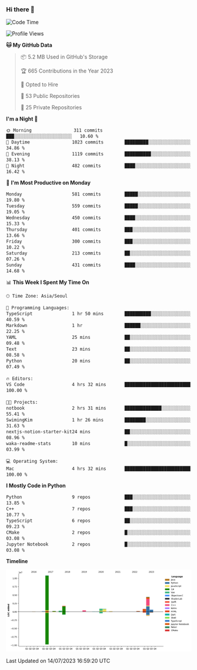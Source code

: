 ### Hi there 👋

<!--START_SECTION:waka-->
![Code Time](http://img.shields.io/badge/Code%20Time-4%20hrs%2058%20mins-blue)

![Profile Views](http://img.shields.io/badge/Profile%20Views-157-blue)

**🐱 My GitHub Data** 

> 📦 5.2 MB Used in GitHub's Storage 
 > 
> 🏆 665 Contributions in the Year 2023
 > 
> 💼 Opted to Hire
 > 
> 📜 53 Public Repositories 
 > 
> 🔑 25 Private Repositories 
 > 
**I'm a Night 🦉** 

```text
🌞 Morning                311 commits         ███░░░░░░░░░░░░░░░░░░░░░░   10.60 % 
🌆 Daytime                1023 commits        █████████░░░░░░░░░░░░░░░░   34.86 % 
🌃 Evening                1119 commits        ██████████░░░░░░░░░░░░░░░   38.13 % 
🌙 Night                  482 commits         ████░░░░░░░░░░░░░░░░░░░░░   16.42 % 
```
📅 **I'm Most Productive on Monday** 

```text
Monday                   581 commits         █████░░░░░░░░░░░░░░░░░░░░   19.80 % 
Tuesday                  559 commits         █████░░░░░░░░░░░░░░░░░░░░   19.05 % 
Wednesday                450 commits         ████░░░░░░░░░░░░░░░░░░░░░   15.33 % 
Thursday                 401 commits         ███░░░░░░░░░░░░░░░░░░░░░░   13.66 % 
Friday                   300 commits         ███░░░░░░░░░░░░░░░░░░░░░░   10.22 % 
Saturday                 213 commits         ██░░░░░░░░░░░░░░░░░░░░░░░   07.26 % 
Sunday                   431 commits         ████░░░░░░░░░░░░░░░░░░░░░   14.68 % 
```


📊 **This Week I Spent My Time On** 

```text
🕑︎ Time Zone: Asia/Seoul

💬 Programming Languages: 
TypeScript               1 hr 50 mins        ██████████░░░░░░░░░░░░░░░   40.59 % 
Markdown                 1 hr                ██████░░░░░░░░░░░░░░░░░░░   22.25 % 
YAML                     25 mins             ██░░░░░░░░░░░░░░░░░░░░░░░   09.48 % 
Text                     23 mins             ██░░░░░░░░░░░░░░░░░░░░░░░   08.58 % 
Python                   20 mins             ██░░░░░░░░░░░░░░░░░░░░░░░   07.49 % 

🔥 Editors: 
VS Code                  4 hrs 32 mins       █████████████████████████   100.00 % 

🐱‍💻 Projects: 
notbook                  2 hrs 31 mins       ██████████████░░░░░░░░░░░   55.41 % 
SwimingKim               1 hr 26 mins        ████████░░░░░░░░░░░░░░░░░   31.63 % 
nextjs-notion-starter-kit24 mins             ██░░░░░░░░░░░░░░░░░░░░░░░   08.96 % 
waka-readme-stats        10 mins             █░░░░░░░░░░░░░░░░░░░░░░░░   03.99 % 

💻 Operating System: 
Mac                      4 hrs 32 mins       █████████████████████████   100.00 % 
```

**I Mostly Code in Python** 

```text
Python                   9 repos             ███░░░░░░░░░░░░░░░░░░░░░░   13.85 % 
C++                      7 repos             ███░░░░░░░░░░░░░░░░░░░░░░   10.77 % 
TypeScript               6 repos             ██░░░░░░░░░░░░░░░░░░░░░░░   09.23 % 
CMake                    2 repos             █░░░░░░░░░░░░░░░░░░░░░░░░   03.08 % 
Jupyter Notebook         2 repos             █░░░░░░░░░░░░░░░░░░░░░░░░   03.08 % 
```



**Timeline**

![Lines of Code chart](https://raw.githubusercontent.com/SwimingKim/SwimingKim/main/assets/bar_graph.png)


 Last Updated on 14/07/2023 16:59:20 UTC
<!--END_SECTION:waka-->

<!-- ![SwimingKim's GitHub stats](https://github-readme-stats.vercel.app/api?username=swimingkim&show_icons=true&theme=default&count_private=true&rank_icon=github&card_width=495)

![Top Langs](https://github-readme-stats.vercel.app/api/top-langs/?username=swimingkim&layout=compact&langs_count=10&card_width=495)

[![SwimingKim's wakatime stats](https://github-readme-stats.vercel.app/api/wakatime?username=swimingkim)](https://github.com/anuraghazra/github-readme-stats) -->

<!--
**SwimingKim/SwimingKim** is a ✨ _special_ ✨ repository because its `README.md` (this file) appears on your GitHub profile.

Here are some ideas to get you started:

- 🔭 I’m currently working on ...
- 🌱 I’m currently learning ...
- 👯 I’m looking to collaborate on ...
- 🤔 I’m looking for help with ...
- 💬 Ask me about ...
- 📫 How to reach me: ...
- 😄 Pronouns: ...
- ⚡ Fun fact: ...
-->
